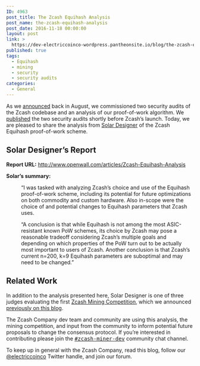```yaml
---
ID: 4963
post_title: The Zcash Equihash Analysis
post_name: the-zcash-equihash-analysis
post_date: 2016-11-18 00:00:00
layout: post
link: >
  https://dev-electriccoinco-wordpress.pantheonsite.io/blog/the-zcash-equihash-analysis/
published: true
tags:
  - Equihash
  - mining
  - security
  - security audits
categories:
  - General
---
```

<p>As we <a class="reference external" href="/blog/auditing-zcash/">announced</a> back in August, we commissioned two security audits of the Zcash codebase and an analysis of our proof-of-work algorithm. We <a class="reference external" href="/blog/audit-results/">published</a> the two security audits shortly before Zcash’s launch. Today, we are pleased to share the analysis from <a class="reference external" href="https://en.wikipedia.org/wiki/Solar_Designer">Solar Designer</a> of the Zcash Equihash proof-of-work scheme.</p>
<h2>Solar Designer’s Report</h2>
<p><strong>Report URL:</strong> <a class="reference external" href="http://www.openwall.com/articles/Zcash-Equihash-Analysis">http://www.openwall.com/articles/Zcash-Equihash-Analysis</a></p>
<dl class="docutils">
<dt><strong>Solar’s summary:</strong></dt>
<dd>
<p class="first">“I was tasked with analyzing Zcash’s choice and use of the Equihash proof-of-work scheme, including its potential for future optimizations on both commodity and custom hardware. Also in-scope were the choice of and potential changes to Equihash parameters that Zcash uses.</p>
<p class="last">“A conclusion is that while Equihash is not among the most ASIC-resistant known PoW schemes, its choice by Zcash may pose a reasonable tradeoff considering Zcash’s multiple goals and depending on which properties of the PoW turn out to be actually most important to users of Zcash. Another conclusion is that Zcash’s current n=200, k=9 Equihash parameters are suboptimal and may need to be changed.”</p>
</dd>
</dl>
<h2>Related Work</h2>
<p>In addition to the analysis presented here, Solar Designer is one of three judges evaluating the first <a class="reference external" href="https://zcashminers.org/">Zcash Mining Competition</a>, which we announced <a class="reference external" href="/blog/announcing-miner-contest/">previously on this blog</a>.</p>
<p>The Zcash Company dev team and community are using this analysis, the mining competition, and input from the community to inform potential future proposals to change the consensus protocol. If you’re interested in contributing please join the <a class="reference external" href="https://chat.zcashcommunity.com/channel/zcash-miner-dev"><tt class="docutils literal"><span class="pre">#zcash-miner-dev</span></tt></a> community chat channel.</p>
<p>To keep up in general with the Zcash Company, read this blog, follow our <a class="reference external" href="https://twitter.com/electriccoinco">@electriccoinco</a> Twitter handle, and join our forum.</p>
